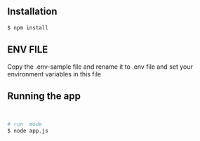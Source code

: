 
## Installation

```bash
$ npm install
```

## ENV FILE
Copy the .env-sample file and rename it to .env file and set your environment variables in this file
## Running the app

```bash


# run  mode
$ node app.js
```
